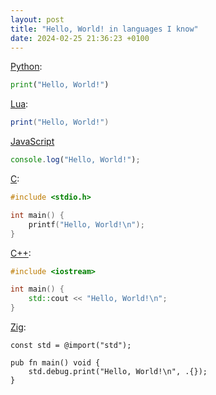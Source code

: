 ```yaml
---
layout: post
title: "Hello, World! in languages I know"
date: 2024-02-25 21:36:23 +0100
---
```


[Python](<https://en.wikipedia.org/wiki/Python_(programming_language)>):

```py
print("Hello, World!")
```

[Lua](<https://en.wikipedia.org/wiki/Lua_(programming_language)>):

```lua
print("Hello, World!")
```

[JavaScript](https://en.wikipedia.org/wiki/JavaScript)

```js
console.log("Hello, World!");
```

[C](<https://en.wikipedia.org/wiki/C_(programming_language)>):

```c
#include <stdio.h>

int main() {
	printf("Hello, World!\n");
}
```

[C++](https://en.wikipedia.org/wiki/C%2B%2B):

```c++
#include <iostream>

int main() {
	std::cout << "Hello, World!\n";
}
```

[Zig](<https://en.wikipedia.org/wiki/Zig_(programming_language)>):

```zig
const std = @import("std");

pub fn main() void {
	std.debug.print("Hello, World!\n", .{});
}
```
